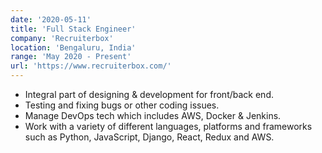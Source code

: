 ```yaml
---
date: '2020-05-11'
title: 'Full Stack Engineer'
company: 'Recruiterbox'
location: 'Bengaluru, India'
range: 'May 2020 - Present'
url: 'https://www.recruiterbox.com/'
---
```


- Integral part of designing & development for front/back end.
- Testing and fixing bugs or other coding issues.
- Manage DevOps tech which includes AWS, Docker & Jenkins.
- Work with a variety of different languages, platforms and frameworks such as Python, JavaScript, Django, React, Redux and AWS. 
